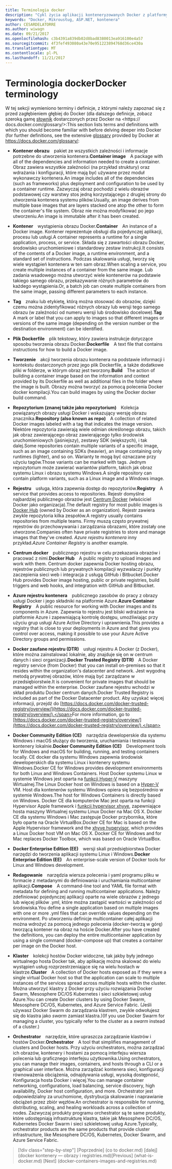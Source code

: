 ```yaml
---
title: Terminologia docker
description: "Cykl życia aplikacji konteneryzowanych Docker z platformy firmy Microsoft i narzędzia"
keywords: "Docker, Mikrousług, ASP.NET, kontenera"
author: CESARDELATORRE
ms.author: wiwagn
ms.date: 09/21/2017
ms.openlocfilehash: c3b4391a839db02d8bad8380013ea916100e4a57
ms.sourcegitcommit: 4f3fef493080a43e70e951223894768d36ce430a
ms.translationtype: MT
ms.contentlocale: pl-PL
ms.lasthandoff: 11/21/2017
---
```

# <a name="docker-terminology"></a><span data-ttu-id="bf697-104">Terminologia docker</span><span class="sxs-lookup"><span data-stu-id="bf697-104">Docker terminology</span></span>

<span data-ttu-id="bf697-105">W tej sekcji wymieniono terminy i definicje, z którymi należy zapoznać się z przed zagłębieniem głębiej do Docker (dla dalszego definicje, zobacz szeroką gamę [słownik](https://docs.docker.com/glossary/) dostarczonych przez Docker na <https:// docs.docker.com/glossary/>:</span><span class="sxs-lookup"><span data-stu-id="bf697-105">This section lists terms and definitions with which you should become familiar with before delving deeper into Docker (for further definitions, see the extensive [glossary](https://docs.docker.com/glossary/) provided by Docker at <https://docs.docker.com/glossary/>:</span></span>

-   <span data-ttu-id="bf697-106">**Kontener obrazu** pakiet ze wszystkich zależności i informacje potrzebne do utworzenia kontenera.</span><span class="sxs-lookup"><span data-stu-id="bf697-106">**Container image** A package with all of the dependencies and information needed to create a container.</span></span> <span data-ttu-id="bf697-107">Obraz zawiera wszystkie zależności (na przykład struktury) oraz wdrażania i konfiguracji, które mają być używane przez moduł wykonawczy kontenera.</span><span class="sxs-lookup"><span data-stu-id="bf697-107">An image includes all of the dependencies (such as frameworks) plus deployment and configuration to be used by a container runtime.</span></span> <span data-ttu-id="bf697-108">Zazwyczaj obraz pochodzi z wielu obrazów podstawowej czy warstwy stos jedną korzystającego z drugiej strony do utworzenia kontenera systemu plików.</span><span class="sxs-lookup"><span data-stu-id="bf697-108">Usually, an image derives from multiple base images that are layers stacked one atop the other to form the container's file system.</span></span> <span data-ttu-id="bf697-109">Obraz nie można modyfikować po jego utworzeniu.</span><span class="sxs-lookup"><span data-stu-id="bf697-109">An image is immutable after it has been created.</span></span>

-   <span data-ttu-id="bf697-110">**Kontener** wystąpienia obrazu Docker.</span><span class="sxs-lookup"><span data-stu-id="bf697-110">**Container** An instance of a Docker image.</span></span> <span data-ttu-id="bf697-111">Kontener reprezentuje obsługi dla pojedynczej aplikacji, procesu lub usługi.</span><span class="sxs-lookup"><span data-stu-id="bf697-111">A container represents a runtime for a single application, process, or service.</span></span> <span data-ttu-id="bf697-112">Składa się z zawartości obrazu Docker, środowisko uruchomieniowe i standardowy zestaw instrukcji.</span><span class="sxs-lookup"><span data-stu-id="bf697-112">It consists of the contents of a Docker image, a runtime environment, and a standard set of instructions.</span></span> <span data-ttu-id="bf697-113">Podczas skalowania usługi, tworzy się wiele wystąpień kontenera w ten sam obraz.</span><span class="sxs-lookup"><span data-stu-id="bf697-113">When scaling a service, you create multiple instances of a container from the same image.</span></span> <span data-ttu-id="bf697-114">Lub zadania wsadowego można utworzyć wiele kontenerów na podstawie takiego samego obrazu, przekazywanie różnych parametrów do każdego wystąpienia.</span><span class="sxs-lookup"><span data-stu-id="bf697-114">Or, a batch job can create multiple containers from the same image, passing different parameters to each instance.</span></span>

-   <span data-ttu-id="bf697-115">**Tag** znaku lub etykietę, którą można stosować do obrazów, dzięki czemu można zidentyfikować różnych obrazy lub wersji tego samego obrazu (w zależności od numeru wersji lub środowisko docelowe).</span><span class="sxs-lookup"><span data-stu-id="bf697-115">**Tag** A mark or label that you can apply to images so that different images or versions of the same image (depending on the version number or the destination environment) can be identified.</span></span>

-   <span data-ttu-id="bf697-116">**Plik Dockerfile** plik tekstowy, który zawiera instrukcje dotyczące sposobu tworzenia obrazu Docker.</span><span class="sxs-lookup"><span data-stu-id="bf697-116">**Dockerfile** A text file that contains instructions for how to build a Docker image.</span></span>

-   <span data-ttu-id="bf697-117">**Tworzenie** akcji tworzenia obrazu kontenera na podstawie informacji i kontekstu dostarczonych przez jego plik Dockerfile, a także dodatkowe pliki w folderze, w którym obraz jest tworzony.</span><span class="sxs-lookup"><span data-stu-id="bf697-117">**Build** The action of building a container image based on the information and context provided by its Dockerfile as well as additional files in the folder where the image is built.</span></span> <span data-ttu-id="bf697-118">Obrazy można tworzyć za pomocą polecenia Docker docker kompilacji.</span><span class="sxs-lookup"><span data-stu-id="bf697-118">You can build images by using the Docker docker build command.</span></span>

-   <span data-ttu-id="bf697-119">**Repozytorium (znanej także jako repozytorium)** Kolekcja powiązanych obrazy usługi Docker i wskazujący wersję obrazu znacznika.</span><span class="sxs-lookup"><span data-stu-id="bf697-119">**Repository (also known as repo)** A collection of related Docker images labeled with a tag that indicates the image version.</span></span> <span data-ttu-id="bf697-120">Niektóre repozytoria zawierają wiele odmian określonego obrazu, takich jak obraz zawierającego obraz zawierającego tylko środowisk uruchomieniowych (jaśniejszy), zestawy SDK (większych), i tak dalej.</span><span class="sxs-lookup"><span data-stu-id="bf697-120">Some repositories contain multiple variants of a specific image, such as an image containing SDKs (heavier), an image containing only runtimes (lighter), and so on.</span></span> <span data-ttu-id="bf697-121">Warianty te mogą być oznaczane przy użyciu tagów.</span><span class="sxs-lookup"><span data-stu-id="bf697-121">Those variants can be marked with tags.</span></span> <span data-ttu-id="bf697-122">Jednym repozytorium może zawierać wariantów platform, takich jak obraz systemu Linux i obrazu systemu Windows.</span><span class="sxs-lookup"><span data-stu-id="bf697-122">A single repository can contain platform variants, such as a Linux image and a Windows image.</span></span>

-   <span data-ttu-id="bf697-123">**Rejestru** usługa, która zapewnia dostęp do repozytoriów.</span><span class="sxs-lookup"><span data-stu-id="bf697-123">**Registry** A service that provides access to repositories.</span></span> <span data-ttu-id="bf697-124">Rejestr domyślne najbardziej publicznego obrazów jest [Centrum Docker](https://hub.docker.com/) (właściciel Docker jako organizacja).</span><span class="sxs-lookup"><span data-stu-id="bf697-124">The default registry for most public images is [Docker Hub](https://hub.docker.com/) (owned by Docker as an organization).</span></span> <span data-ttu-id="bf697-125">Rejestr zawiera zwykle repozytoria kilka zespołów.</span><span class="sxs-lookup"><span data-stu-id="bf697-125">A registry usually contains repositories from multiple teams.</span></span> <span data-ttu-id="bf697-126">Firmy muszą często prywatnej rejestrów do przechowywania i zarządzania obrazami, które zostały one utworzone.</span><span class="sxs-lookup"><span data-stu-id="bf697-126">Companies often have private registries to store and manage images that they've created.</span></span> <span data-ttu-id="bf697-127">*Azure rejestru kontenera* inny przykład.</span><span class="sxs-lookup"><span data-stu-id="bf697-127">*Azure Container Registry* is another example.</span></span>

-   <span data-ttu-id="bf697-128">**Centrum docker** publicznego rejestru w celu przekazania obrazów i pracować z nimi.</span><span class="sxs-lookup"><span data-stu-id="bf697-128">**Docker Hub** A public registry to upload images and work with them.</span></span> <span data-ttu-id="bf697-129">Centrum docker zapewnia Docker hosting obrazu, rejestrów publicznych lub prywatnych kompilacji wyzwalaczy i punkty zaczepienia sieci web i integracja z usługą GitHub i Bitbucket.</span><span class="sxs-lookup"><span data-stu-id="bf697-129">Docker Hub provides Docker image hosting, public or private registries, build triggers and web hooks, and integration with GitHub and Bitbucket.</span></span>

-   <span data-ttu-id="bf697-130">**Azure rejestru kontenera** publicznego zasobów do pracy z obrazy usługi Docker i jego składniki na platformie Azure.</span><span class="sxs-lookup"><span data-stu-id="bf697-130">**Azure Container Registry** A public resource for working with Docker images and its components in Azure.</span></span> <span data-ttu-id="bf697-131">Zapewnia to rejestru jest bliski wdrażanie na platformie Azure i zapewniającą kontrolę dostępu, umożliwiając przy użyciu grup usługi Azure Active Directory i uprawnienia.</span><span class="sxs-lookup"><span data-stu-id="bf697-131">This provides a registry that is close to your deployments in Azure and that gives you control over access, making it possible to use your Azure Active Directory groups and permissions.</span></span>

-   <span data-ttu-id="bf697-132">**Docker zaufane rejestru (DTR)** usługi rejestru A Docker (z Docker), które można zainstalować lokalnie, aby znajduje się on w centrum danych i sieci organizacji.</span><span class="sxs-lookup"><span data-stu-id="bf697-132">**Docker Trusted Registry (DTR)** A Docker registry service (from Docker) that you can install on-premises so that it resides within the organization's datacenter and network.</span></span> <span data-ttu-id="bf697-133">Jest wygodną metodą prywatnej obrazów, które mają być zarządzane w przedsiębiorstwie.</span><span class="sxs-lookup"><span data-stu-id="bf697-133">It is convenient for private images that should be managed within the enterprise.</span></span> <span data-ttu-id="bf697-134">Docker zaufane rejestru wchodzi w skład produktu Docker centrum danych.</span><span class="sxs-lookup"><span data-stu-id="bf697-134">Docker Trusted Registry is included as part of the Docker Datacenter product.</span></span> <span data-ttu-id="bf697-135">Aby uzyskać więcej informacji, przejdź do [https://docs.docker.com/docker-trusted-registry/overview/](https://docs.docker.com/docker-trusted-registry/overview/).</span><span class="sxs-lookup"><span data-stu-id="bf697-135">For more information, go to [https://docs.docker.com/docker-trusted-registry/overview/](https://docs.docker.com/docker-trusted-registry/overview/).</span></span>

-   <span data-ttu-id="bf697-136">**Docker Community Edition (CE)** narzędzia deweloperskie dla systemu Windows i macOS służący do tworzenia, uruchamiania i testowania kontenery lokalnie.</span><span class="sxs-lookup"><span data-stu-id="bf697-136">**Docker Community Edition (CE)** Development tools for Windows and macOS for building, running, and testing containers locally.</span></span> <span data-ttu-id="bf697-137">CE docker dla systemu Windows zapewnia środowisk deweloperskich dla systemu Linux i kontenery systemu Windows.</span><span class="sxs-lookup"><span data-stu-id="bf697-137">Docker CE for Windows provides development environments for both Linux and Windows Containers.</span></span> <span data-ttu-id="bf697-138">Host Docker systemu Linux w systemie Windows jest oparta na [funkcji Hyper-V](https://www.microsoft.com/en-us/server-cloud/solutions/virtualization.aspx) maszyny Wirtualnej.</span><span class="sxs-lookup"><span data-stu-id="bf697-138">The Linux Docker host on Windows is based on a [Hyper-V](https://www.microsoft.com/en-us/server-cloud/solutions/virtualization.aspx) VM.</span></span> <span data-ttu-id="bf697-139">Host dla kontenerów systemu Windows opiera się bezpośrednio w systemie Windows.</span><span class="sxs-lookup"><span data-stu-id="bf697-139">The host for Windows Containers is directly based on Windows.</span></span> <span data-ttu-id="bf697-140">Docker CE dla komputerów Mac jest oparta na funkcji Hypervisor Apple framework i [funkcji hypervisor xhyve](https://github.com/mist64/xhyve), zapewniające hosta maszyny Wirtualnej systemu Linux Docker na Mac OS X. Docker CE dla systemu Windows i Mac zastępuje Docker przybornika, które było oparte na Oracle VirtualBox.</span><span class="sxs-lookup"><span data-stu-id="bf697-140">Docker CE for Mac is based on the Apple Hypervisor framework and the [xhyve hypervisor](https://github.com/mist64/xhyve), which provides a Linux Docker host VM on Mac OS X. Docker CE for Windows and for Mac replaces Docker Toolbox, which was based on Oracle VirtualBox.</span></span>

-   <span data-ttu-id="bf697-141">**Docker Enterprise Edition (EE)** wersji skali przedsiębiorstwa Docker narzędzi do tworzenia aplikacji systemu Linux i Windows.</span><span class="sxs-lookup"><span data-stu-id="bf697-141">**Docker Enterprise Edition (EE)** An enterprise-scale version of Docker tools for Linux and Windows development.</span></span>

-   <span data-ttu-id="bf697-142">**Redagowanie** narzędzia wiersza polecenia i yaml programu pliku w formacie z metadanymi do definiowania i uruchamiania multicontainer aplikacji.</span><span class="sxs-lookup"><span data-stu-id="bf697-142">**Compose** A command-line tool and YAML file format with metadata for defining and running multicontainer applications.</span></span> <span data-ttu-id="bf697-143">Należy zdefiniować pojedynczej aplikacji oparte na wiele obrazów z jednego lub więcej plików .yml, które można zastąpić wartości w zależności od środowiska.</span><span class="sxs-lookup"><span data-stu-id="bf697-143">You define a single application based on multiple images with one or more .yml files that can override values depending on the environment.</span></span> <span data-ttu-id="bf697-144">Po utworzeniu definicje multicontainer całej aplikacji można wdrożyć za pomocą jednego polecenia (docker-tworzą w górę) tworzącą kontener na obraz na hoście Docker.</span><span class="sxs-lookup"><span data-stu-id="bf697-144">After you have created the definitions, you can deploy the entire multicontainer application by using a single command (docker-compose up) that creates a container per image on the Docker host.</span></span>

-   <span data-ttu-id="bf697-145">**Klaster** kolekcji hostów Docker widoczne, tak jakby były jednego wirtualnego hosta Docker tak, aby aplikację można skalować do wielu wystąpień usług rozprzestrzeniające się na wielu hostach w klastrze.</span><span class="sxs-lookup"><span data-stu-id="bf697-145">**Cluster** A collection of Docker hosts exposed as if they were a single virtual Docker host so that the application can scale to multiple instances of the services spread across multiple hosts within the cluster.</span></span> <span data-ttu-id="bf697-146">Można utworzyć klastry z Docker przy użyciu rozwiązania Docker Swarm, Mesosphere DC/OS Kubernetes i sieci szkieletowej usług Azure.</span><span class="sxs-lookup"><span data-stu-id="bf697-146">You can create Docker clusters by using Docker Swarm, Mesosphere DC/OS, Kubernetes, and Azure Service Fabric.</span></span> <span data-ttu-id="bf697-147">(Jeśli używasz Docker Swarm do zarządzania klastrem, zwykle odwołujesz się do klastra jako *swarm* zamiast klastra.)</span><span class="sxs-lookup"><span data-stu-id="bf697-147">(If you use Docker Swarm for managing a cluster, you typically refer to the cluster as a *swarm* instead of a cluster.)</span></span>

-   <span data-ttu-id="bf697-148">**Orchestrator** narzędzie, które upraszcza zarządzanie klastrów i hostów Docker.</span><span class="sxs-lookup"><span data-stu-id="bf697-148">**Orchestrator** A tool that simplifies management of clusters and Docker hosts.</span></span> <span data-ttu-id="bf697-149">Przy użyciu orchestrators, można zarządzać ich obrazów, kontenery i hostami za pomocą interfejsu wiersza polecenia lub graficznego interfejsu użytkownika.</span><span class="sxs-lookup"><span data-stu-id="bf697-149">Using orchestrators, you can manage their images, containers, and hosts through a CLI or a graphical user interface.</span></span> <span data-ttu-id="bf697-150">Można zarządzać kontenera sieci, konfiguracji równoważenia obciążenia, odnajdywania usługi, wysoką dostępność, Konfiguracja hosta Docker i więcej.</span><span class="sxs-lookup"><span data-stu-id="bf697-150">You can manage container networking, configurations, load balancing, service discovery, high availability, Docker host configuration, and more.</span></span> <span data-ttu-id="bf697-151">Orchestrator jest odpowiedzialny za uruchomione, dystrybucja skalowanie i naprawianie obciążeń przez zbiór węzłów.</span><span class="sxs-lookup"><span data-stu-id="bf697-151">An orchestrator is responsible for running, distributing, scaling, and healing workloads across a collection of nodes.</span></span> <span data-ttu-id="bf697-152">Zazwyczaj produkty programu orchestrator są te same produkty, które udostępniają infrastrukturę klastra, takie jak Mesosphere DC/OS, Kubernetes Docker Swarm i sieci szkieletowej usług Azure.</span><span class="sxs-lookup"><span data-stu-id="bf697-152">Typically, orchestrator products are the same products that provide cluster infrastructure, like Mesosphere DC/OS, Kubernetes, Docker Swarm, and Azure Service Fabric.</span></span>


>[!div class="step-by-step"]
<span data-ttu-id="bf697-153">[Poprzednie] (co to docker.md) [dalej] (docker kontenery — obrazy i registries.md)</span><span class="sxs-lookup"><span data-stu-id="bf697-153">[Previous] (what-is-docker.md) [Next] (docker-containers-images-and-registries.md)</span></span>
